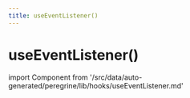 ```yaml
---
title: useEventListener()
---
```


# useEventListener()

<!--
The reference doc content is generated automatically from the source code.
To update this section, update the doc blocks in the source code
-->

import Component from '/src/data/auto-generated/peregrine/lib/hooks/useEventListener.md'

<Component />